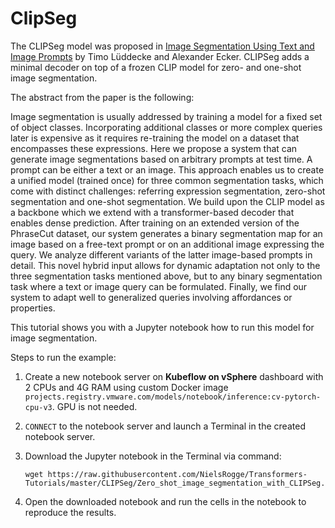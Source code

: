 # ClipSeg

The CLIPSeg model was proposed in [Image Segmentation Using Text and Image Prompts](https://arxiv.org/abs/2112.10003) by Timo Lüddecke and Alexander Ecker. CLIPSeg adds a minimal decoder on top of a frozen CLIP model for zero- and one-shot image segmentation.

The abstract from the paper is the following:

Image segmentation is usually addressed by training a model for a fixed set of object classes. Incorporating additional classes or more complex queries later is expensive as it requires re-training the model on a dataset that encompasses these expressions. Here we propose a system that can generate image segmentations based on arbitrary prompts at test time. A prompt can be either a text or an image. This approach enables us to create a unified model (trained once) for three common segmentation tasks, which come with distinct challenges: referring expression segmentation, zero-shot segmentation and one-shot segmentation. We build upon the CLIP model as a backbone which we extend with a transformer-based decoder that enables dense prediction. After training on an extended version of the PhraseCut dataset, our system generates a binary segmentation map for an image based on a free-text prompt or on an additional image expressing the query. We analyze different variants of the latter image-based prompts in detail. This novel hybrid input allows for dynamic adaptation not only to the three segmentation tasks mentioned above, but to any binary segmentation task where a text or image query can be formulated. Finally, we find our system to adapt well to generalized queries involving affordances or properties.

This tutorial shows you with a Jupyter notebook how to run this model for image segmentation.

Steps to run the example:

1. Create a new notebook server on **Kubeflow on vSphere** dashboard with 2 CPUs and 4G RAM using custom Docker image `projects.registry.vmware.com/models/notebook/inference:cv-pytorch-cpu-v3`. GPU is not needed. 

2. `CONNECT` to the notebook server and launch a Terminal in the created notebook server.

3. Download the Jupyter notebook in the Terminal via command: 

   ```shell
   wget https://raw.githubusercontent.com/NielsRogge/Transformers-Tutorials/master/CLIPSeg/Zero_shot_image_segmentation_with_CLIPSeg.ipynb
   ```

4. Open the downloaded notebook and run the cells in the notebook to reproduce the results.
